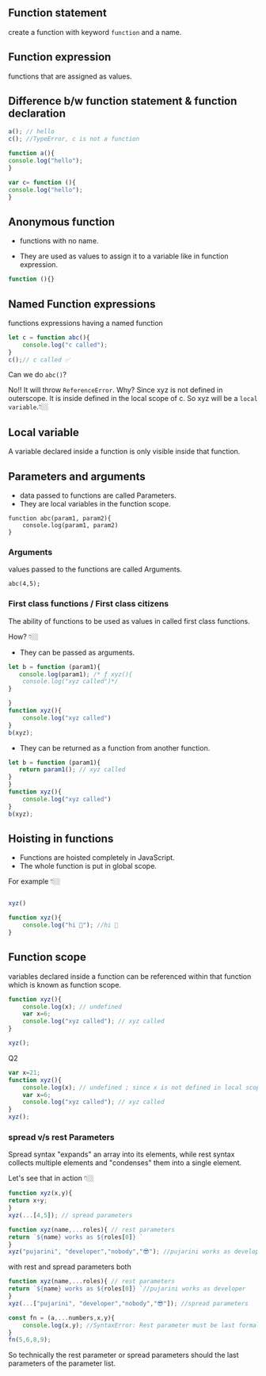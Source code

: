 
## Function statement

create a function with keyword ```function``` and a name.

## Function expression 

functions that are assigned as values.

## Difference b/w function statement & function declaration


```javascript
a(); // hello
c(); //TypeError, c is not a function

function a(){ 
console.log("hello");
}

var c= function (){ 
console.log("hello");
}
```
## Anonymous function
- functions with no name.

- They are used as values to assign it to a variable like in function expression.

```javascript
function (){}

```
## Named Function expressions

functions expressions having a named function

```javascript
let c = function abc(){
    console.log("c called");
}
c();// c called ✅
```
Can we do ```abc()```?

No!! It will throw ```ReferenceError```.
Why? Since xyz is not defined in outerscope. It is inside defined in the local scope of c.
So xyz will be a ```local variable```.👇🏼

## Local variable
A variable declared inside a function is only visible inside that function.

## Parameters and arguments

- data passed to functions are called Parameters.
- They are local variables in the function scope.


```
function abc(param1, param2){
    console.log(param1, param2)
}
```
### Arguments

values passed to the functions are called Arguments.

````abc(4,5);````


### First class functions / First class citizens

The ability of functions to be used as values in called first class functions.

How? 👇🏼

- They can be passed as arguments.

```javascript
let b = function (param1){
   console.log(param1); /* ƒ xyz(){
    console.log("xyz called")*/
}

}
function xyz(){
    console.log("xyz called")
}
b(xyz);
```

- They can be returned as a function from another function.

```javascript
let b = function (param1){
   return param1(); // xyz called
}
}
function xyz(){
    console.log("xyz called")
}
b(xyz);
```

## Hoisting in functions

- Functions are hoisted completely in JavaScript.
- The whole function is put in global scope.



For example 👇🏼

```javascript

xyz()

function xyz(){
    console.log("hi 👋"); //hi 👋
}
```

## Function scope

variables declared inside a function can be referenced within that function which is known as function scope.

```javascript
function xyz(){
    console.log(x); // undefined
    var x=6;
    console.log("xyz called"); // xyz called
}

xyz();
```

Q2
```javascript
var x=21;
function xyz(){
    console.log(x); // undefined ; since x is not defined in local scope of the function
    var x=6;
    console.log("xyz called"); // xyz called
}
xyz();

```

### spread v/s rest Parameters

Spread syntax "expands" an array into its elements, while rest syntax collects multiple elements and "condenses" them into a single element.

Let's see that in action 👇🏼

```javascript
function xyz(x,y){
return x+y;
}
xyz(...[4,5]); // spread parameters

```

```javascript
function xyz(name,...roles){ // rest parameters
return `${name} works as ${roles[0]} `
}
xyz("pujarini", "developer","nobody","😎"); //pujarini works as developer

```

with rest and spread parameters both

```javascript
function xyz(name,...roles){ // rest parameters
return `${name} works as ${roles[0]} `//pujarini works as developer
}
xyz(...["pujarini", "developer","nobody","😎"]); //spread parameters
```

```javascript
const fn = (a,...numbers,x,y){
    console.log(x,y); //SyntaxError: Rest parameter must be last formal parameter
}
fn(5,6,8,9);
```
So technically the rest parameter or spread parameters should the last parameters of the parameter list.



